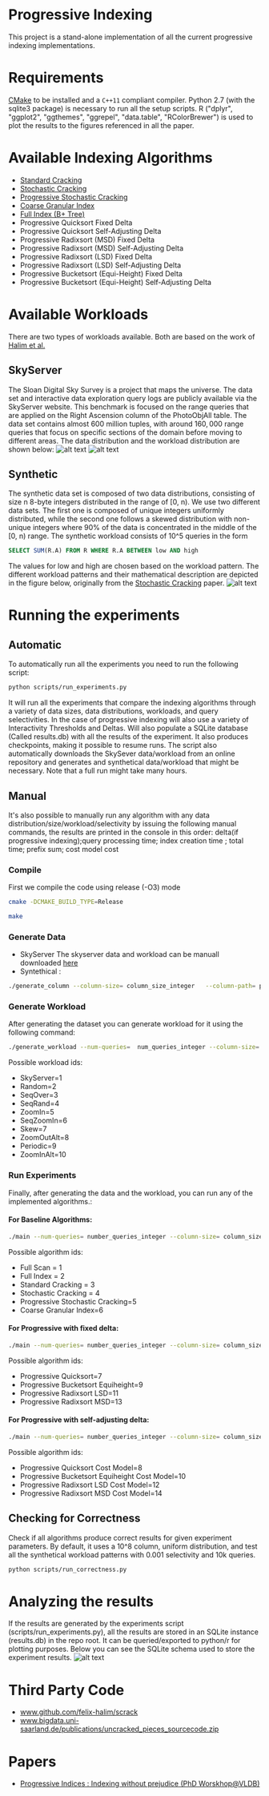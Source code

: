# Progressive Indexing
This project is a stand-alone implementation of all the current progressive indexing implementations.

# Requirements
[CMake](https://cmake.org) to be installed and a `C++11` compliant compiler. Python 2.7 (with the sqlite3 package) is necessary to run all the setup scripts.
R ("dplyr", "ggplot2", "ggthemes", "ggrepel", "data.table", "RColorBrewer") is used to plot the results to the figures referenced in all the paper.

# Available Indexing Algorithms
* [Standard Cracking](https://stratos.seas.harvard.edu/files/IKM_CIDR07.pdf)
* [Stochastic Cracking](http://www.cs.au.dk/~karras/StochasticDatabaseCracking.pdf)
* [Progressive Stochastic Cracking](http://www.cs.au.dk/~karras/StochasticDatabaseCracking.pdf)
* [Coarse Granular Index](www.vldb.org/pvldb/vol7/p97-schuhknecht.pdf)
* [Full Index (B+ Tree)](https://www.nowpublishers.com/article/Details/DBS-028)
* Progressive Quicksort Fixed Delta
* Progressive Quicksort Self-Adjusting Delta
* Progressive Radixsort (MSD) Fixed Delta
* Progressive Radixsort (MSD) Self-Adjusting Delta
* Progressive Radixsort (LSD) Fixed Delta
* Progressive Radixsort (LSD) Self-Adjusting Delta
* Progressive Bucketsort (Equi-Height) Fixed Delta
* Progressive Bucketsort (Equi-Height) Self-Adjusting Delta

# Available Workloads
There are two types of workloads available. Both are based on the work of [Halim et al.](http://www.cs.au.dk/~karras/StochasticDatabaseCracking.pdf)
## SkyServer
The Sloan Digital Sky Survey is a project that maps the universe. The data set and interactive data exploration query logs are publicly available via the SkyServer website. This benchmark is focused on the range queries that are applied on the Right Ascension column of the PhotoObjAll table. The data set contains almost 600 million tuples, with around $160,000$ range queries that focus on specific sections of the domain before moving to different areas. The data distribution and the workload distribution are shown below:
![alt text](Images/skyserver-column.jpg) ![alt text](Images/skyserver-workload.png)

## Synthetic 
The synthetic data set is composed of two data distributions, consisting of size n 8-byte integers distributed in the range of [0, n). We use two different data sets. The first one is composed of unique integers uniformly distributed, while the second one follows a skewed distribution with non-unique integers where 90% of the data is concentrated in the middle of the [0, n) range. The synthetic workload consists of 10^5 queries in the form 
```sql
SELECT SUM(R.A) FROM R WHERE R.A BETWEEN low AND high
```
The values for low and high are chosen based on the workload pattern. The different workload patterns and their mathematical description are depicted in the figure below, originally from the [Stochastic Cracking](http://www.cs.au.dk/~karras/StochasticDatabaseCracking.pdf) paper.
![alt text](Images/Syn-work.png)

# Running the experiments

## Automatic
 To automatically run all the experiments you need to run the following script:
```bash
python scripts/run_experiments.py
```
It will run all the experiments that compare the indexing algorithms through a variety of data sizes, data distributions, workloads, and query selectivities. In the case of progressive indexing will also use a variety of Interactivity Thresholds and Deltas. Will also populate a SQLite database (Called results.db) with all the results of the experiment. It also produces checkpoints, making it possible to resume runs. The script also automatically downloads the SkySever data/workload from an online repository and generates and synthetical data/workload that might be necessary. Note that a full run might take many hours.

## Manual
It's also possible to manually run any algorithm with any data distribution/size/workload/selectivity by issuing the following manual commands, the results are printed in the console in this order:
delta(if progressive indexing);query processing time; index creation time ; total time; prefix sum; cost model cost

### Compile
First we compile the code using release (-O3) mode
```bash
cmake -DCMAKE_BUILD_TYPE=Release
```
```bash
make
```
### Generate Data
* SkyServer 
The skyserver data and workload can be manuall downloaded [here](https://zenodo.org/record/2557531#.XHpgpZNKjUI)  
* Syntethical :
```bash
./generate_column --column-size= column_size_integer   --column-path= path_to_store_column
```

### Generate Workload
After generating the dataset you can generate workload for it using the following command:
```bash
./generate_workload --num-queries=  num_queries_integer --column-size= column_size_integer --column-path= path_where_column_is_stored  --query-path= path_to_store_query --answer-path= path_to_store_query_anwers --selectivity= selectivity_double(100 = whole dataset) --queries-pattern= workload_id
```
Possible workload ids:
* SkyServer=1
* Random=2
* SeqOver=3
* SeqRand=4
* ZoomIn=5
* SeqZoomIn=6
* Skew=7
* ZoomOutAlt=8
* Periodic=9
* ZoomInAlt=10

### Run Experiments
Finally, after generating the data and the workload, you can run any of the implemented algorithms.:
#### For Baseline Algorithms:
```bash
./main --num-queries= number_queries_integer --column-size= column_size_integer --column-path= path_where_column_is_stored  --query-path= path_where_query_is_stored --answer-path= path_where_query_answer_is_stored   --algorithm=algorithm_id
```
Possible algorithm ids:
* Full Scan = 1
* Full Index = 2
* Standard Cracking = 3
* Stochastic Cracking = 4
* Progressive Stochastic Cracking=5
* Coarse Granular Index=6

#### For Progressive with fixed delta:
```bash
./main --num-queries= number_queries_integer --column-size= column_size_integer --column-path= path_where_column_is_stored  --query-path= path_where_query_is_stored --answer-path= path_where_query_answer_is_stored   --algorithm=algorithm_id --delta= fixed_delta_double
```
Possible algorithm ids:
* Progressive Quicksort=7
* Progressive Bucketsort Equiheight=9
* Progressive Radixsort LSD=11
* Progressive Radixsort MSD=13

#### For Progressive with self-adjusting delta:
```bash
./main --num-queries= number_queries_integer --column-size= column_size_integer --column-path= path_where_column_is_stored  --query-path= path_where_query_is_stored --answer-path= path_where_query_answer_is_stored   --algorithm= algorithm_id --interactivity-threshold= double_second_or_full_scan_percentage --interactivity-is-percentage=1_if_is_percentage_0_if_is_seconds
```
Possible algorithm ids:
* Progressive Quicksort Cost Model=8
* Progressive Bucketsort Equiheight Cost Model=10
* Progressive Radixsort LSD Cost Model=12
* Progressive Radixsort MSD Cost Model=14

## Checking for Correctness
Check if all algorithms produce correct results for given experiment parameters. By default, it uses a 10^8 column, uniform distribution, and test all the synthetical workload patterns with 0.001 selectivity and 10k queries.
```bash
python scripts/run_correctness.py
```
# Analyzing the results
If the results are generated by the experiments script (scripts/run_experiments.py), all the results are stored in an SQLite instance (results.db) in the repo root. It can be queried/exported to python/r for plotting purposes. Below you can see the SQLite schema used to store the experiment results.
![alt text](Images/sqliteschema.png)

# Third Party Code
* www.github.com/felix-halim/scrack
* www.bigdata.uni-saarland.de/publications/uncracked_pieces_sourcecode.zip

# Papers
* [Progressive Indices : Indexing without prejudice (PhD Worskhop@VLDB)](http://ceur-ws.org/Vol-2175/paper11.pdf)